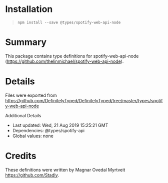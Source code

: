 # Installation
> `npm install --save @types/spotify-web-api-node`

# Summary
This package contains type definitions for spotify-web-api-node (https://github.com/thelinmichael/spotify-web-api-node).

# Details
Files were exported from https://github.com/DefinitelyTyped/DefinitelyTyped/tree/master/types/spotify-web-api-node

Additional Details
 * Last updated: Wed, 21 Aug 2019 15:25:21 GMT
 * Dependencies: @types/spotify-api
 * Global values: none

# Credits
These definitions were written by Magnar Ovedal Myrtveit <https://github.com/Stadly>.
